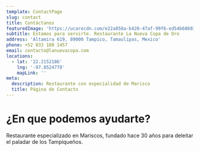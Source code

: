 ```yaml
---
template: ContactPage
slug: contact
title: Contáctanos
featuredImage: 'https://ucarecdn.com/e22a858a-b420-47af-99f6-ed54b6860333/'
subtitle: Estamos para servirte. Restaurante La Nueva Copa de Oro
address: 'Altamira 619, 89000 Tampico, Tamaulipas, Mexico'
phone: +52 833 188 1457
email: contacto@lanuevacopa.com
locations:
  - lat: '22.2152186'
    lng: '-97.8524778'
    mapLink: ''
meta:
  description: Restaurante con especialidad de Marisco
  title: Página de Contacto
---
```

# ¿En que podemos ayudarte?

Restaurante especializado en Mariscos, fundado hace 30 años para deleitar el paladar de los Tampiqueños.
